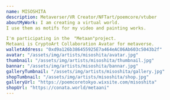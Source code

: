 ```yaml
---
name: MISOSHITA
description: Metaverser/VR Creator/NFTart/poemcore/vtuber
aboutMyWork: I am creating a virtual world.
I use them as motifs for my video and painting works.

I'm participating in the　"Metaan"project.
Metaani is CryptoArt Collaboration Avatar for metaverse.
walletAddress: "0xd9a126b386455925E7a464eAC06Ab603c5043b2f"
avatar: "/assets/img/artists/misoshita/avatar.jpg"
thumbnail: "/assets/img/artists/misoshita/thumbnail.jpg"
bannar: "/assets/img/artists/misoshita/bannar.jpg"
galleryTumbnail: "/assets/img/artists/misoshita/gallery.jpg"
shopTumbnail: "/assets/img/artists/misoshita/shop.jpg"
galleryUrl: "https://poemcoretokyo.wixsite.com/misoshita"
shopUrl: "https://conata.world/metaani"
---
```

